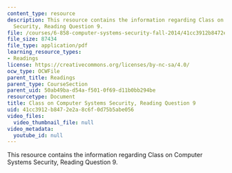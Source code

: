 ```yaml
---
content_type: resource
description: This resource contains the information regarding Class on Computer Systems
  Security, Reading Question 9.
file: /courses/6-858-computer-systems-security-fall-2014/41cc3912b8472e2a8c6f0d75b5abe056_MIT6_858F14_Reading9.pdf
file_size: 87434
file_type: application/pdf
learning_resource_types:
- Readings
license: https://creativecommons.org/licenses/by-nc-sa/4.0/
ocw_type: OCWFile
parent_title: Readings
parent_type: CourseSection
parent_uid: 50ab49ba-d54a-f501-0f69-d11b0bb294be
resourcetype: Document
title: Class on Computer Systems Security, Reading Question 9
uid: 41cc3912-b847-2e2a-8c6f-0d75b5abe056
video_files:
  video_thumbnail_file: null
video_metadata:
  youtube_id: null
---
```

This resource contains the information regarding Class on Computer Systems Security, Reading Question 9.